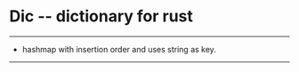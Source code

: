 # Dic -- dictionary for rust

------

- hashmap with insertion order and uses string as key.

------
